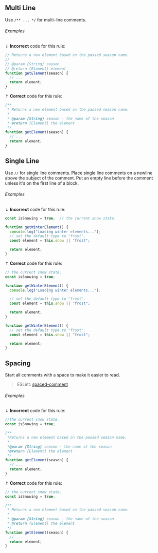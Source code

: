 <!--lint disable no-duplicate-headings-->

## Multi Line

Use `/** ... */` for multi-line comments.

###### Examples

⇣ **Incorrect** code for this rule:

```js
// Returns a new element based on the passed season name.
//
// @param {String} season
// @return {Element} element
function getElement(season) {
  // ...
  return element;
}
```

⇡ **Correct** code for this rule:

```js
/**
 * Returns a new element based on the passed season name.
 *
 * @param {String} season - the name of the season
 * @return {Element} the element
 */
function getElement(season) {
  // ...
  return element;
}
```

## Single Line

Use `//` for single line comments. Place single line comments on a newline above the subject of the comment. Put an empty line before the comment unless it's on the first line of a block.

###### Examples

⇣ **Incorrect** code for this rule:

<!--lint disable no-missing-blank-lines-->
<!-- prettier-ignore -->
```js
const isSnowing = true;  // the current snow state.
```

<!--lint enable no-missing-blank-lines-->

```js
function getWinterElement() {
  console.log("Loading winter elements...");
  // set the default type to "frost".
  const element = this.snow || "frost";

  return element;
}
```

⇡ **Correct** code for this rule:

```js
// the current snow state.
const isSnowing = true;
```

```js
function getWinterElement() {
  console.log("Loading winter elements...");

  // set the default type to "frost".
  const element = this.snow || "frost";

  return element;
}
```

```js
function getWinterElement() {
  // set the default type to "frost".
  const element = this.snow || "frost";

  return element;
}
```

## Spacing

Start all comments with a space to make it easier to read.

> ESLint: [spaced-comment][1]

###### Examples

⇣ **Incorrect** code for this rule:

```js
//the current snow state.
const isSnowing = true;
```

```js
/**
 *Returns a new element based on the passed season name.
 *
 *@param {String} season - the name of the season
 *@return {Element} the element
 */
function getElement(season) {
  // ...
  return element;
}
```

⇡ **Correct** code for this rule:

```js
// the current snow state.
const isSnowing = true;
```

```js
/**
 * Returns a new element based on the passed season name.
 *
 * @param {String} season - the name of the season
 * @return {Element} the element
 */
function getElement(season) {
  // ...
  return element;
}
```

[1]: https://eslint.org/docs/latest/rules/spaced-comment
